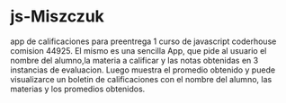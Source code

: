 # js-Miszczuk
app de calificaciones para preentrega 1 curso de javascript coderhouse comision 44925.
El mismo es  una sencilla App,  que pide al usuario el nombre del alumno,la materia a calificar y las notas obtenidas en 3 instancias de evaluacion.
Luego muestra el promedio obtenido y puede visualizarce un boletin de calificaciones con el nombre del alumno, las materias y los promedios obtenidos.
